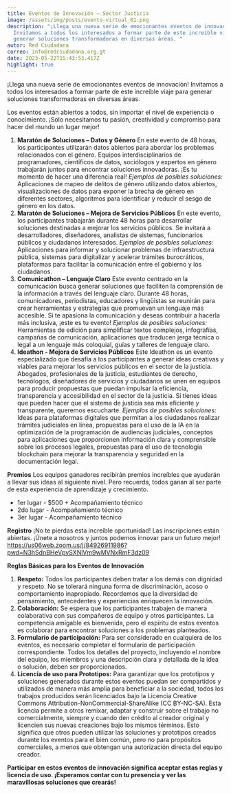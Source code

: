 ```yaml
---
title: Eventos de Innovación – Sector Justicia
image: /assets/img/posts/evento-virtual_01.png
description: "¡Llega una nueva serie de emocionantes eventos de innovación!
  Invitamos a todos los interesados a formar parte de este increíble viaje para
  generar soluciones transformadoras en diversas áreas. "
autor: Red Ciudadana
correo: info@redciudadana.org.gt
date: 2023-05-22T15:43:53.417Z
highlight: true
---
```

¡Llega una nueva serie de emocionantes eventos de innovación! Invitamos a todos los interesados a formar parte de este increíble viaje para generar soluciones transformadoras en diversas áreas. 

Los eventos están abiertos a todos, sin importar el nivel de experiencia o conocimiento. ¡Solo necesitamos tu pasión, creatividad y compromiso para hacer del mundo un lugar mejor!

1. **Maratón de Soluciones – Datos y Género**
   En este evento de 48 horas, los participantes utilizarán datos abiertos para abordar los problemas relacionados con el género. Equipos interdisciplinarios de programadores, científicos de datos, sociólogos y expertos en género trabajarán juntos para encontrar soluciones innovadoras. ¡Es tu momento de hacer una diferencia real!
   *Ejemplos de posibles soluciones:* 
   Aplicaciones de mapeo de delitos de género utilizando datos abiertos, visualizaciones de datos para exponer la brecha de género en diferentes sectores, algoritmos para identificar y reducir el sesgo de género en los datos.
2. **Maratón de Soluciones – Mejora de Servicios Públicos**
   En este evento, los participantes trabajarán durante 48 horas para desarrollar soluciones destinadas a mejorar los servicios públicos. Se invitará a desarrolladores, diseñadores, analistas de sistemas, funcionarios públicos y ciudadanos interesados.
   *Ejemplos de posibles soluciones:* 
   Aplicaciones para informar y solucionar problemas de infraestructura pública, sistemas para digitalizar y acelerar trámites burocráticos, plataformas para facilitar la comunicación entre el gobierno y los ciudadanos.
3. **Comunicathon – Lenguaje Claro**
   Este evento centrado en la comunicación busca generar soluciones que faciliten la comprensión de la información a través del lenguaje claro. Durante 48 horas, comunicadores, periodistas, educadores y lingüistas se reunirán para crear herramientas y estrategias que promuevan un lenguaje más accesible. Si te apasiona la comunicación y deseas contribuir a hacerla más inclusiva, ¡este es tu evento!
   *Ejemplos de posibles soluciones:* Herramientas de edición para simplificar textos complejos, infografías, campañas de comunicación, aplicaciones que traducen jerga técnica o legal a un lenguaje más coloquial, guías y talleres de lenguaje claro.
4. **Ideathon - Mejora de Servicios Públicos**
   Este Ideathon es un evento especializado que desafía a los participantes a generar ideas creativas y viables para mejorar los servicios públicos en el sector de la justicia. Abogados, profesionales de la justicia, estudiantes de derecho, tecnólogos, diseñadores de servicios y ciudadanos se unen en equipos para producir propuestas que puedan impulsar la eficiencia, transparencia y accesibilidad en el sector de la justicia.  Si tienes ideas que pueden hacer que el sistema de justicia sea más eficiente y transparente, queremos escucharte.
   *Ejemplos de posibles soluciones:* 
   Ideas para plataformas digitales que permitan a los ciudadanos realizar trámites judiciales en línea, propuestas para el uso de la IA en la optimización de la programación de audiencias judiciales, conceptos para aplicaciones que proporcionen información clara y comprensible sobre los procesos legales, propuestas para el uso de tecnología blockchain para mejorar la transparencia y seguridad en la documentación legal.

**Premios**
Los equipos ganadores recibirán premios increíbles que ayudarán a llevar sus ideas al siguiente nivel. Pero recuerda, todos ganan al ser parte de esta experiencia de aprendizaje y crecimiento.

* 1er lugar - $500 + Acompañamiento técnico
* 2do lugar - Acompañamiento técnico
* 3er lugar - Acompañamiento técnico

**Registro**
¡No te pierdas esta increíble oportunidad! Las inscripciones están abiertas. ¡Únete a nosotros y juntos podemos innovar para un futuro mejor!
<https://us06web.zoom.us/j/84926911986?pwd=N3hSdnBHeVpySXNlVm9wMVNxRmF3dz09>

[](https://us06web.zoom.us/j/84926911986?pwd=N3hSdnBHeVpySXNlVm9wMVNxRmF3dz09)**Reglas Básicas para los Eventos de Innovación**

1. **Respeto:** Todos los participantes deben tratar a los demás con dignidad y respeto. No se tolerará ninguna forma de discriminación, acoso o comportamiento inapropiado. Recordemos que la diversidad de pensamiento, antecedentes y experiencias enriquecen la innovación.
2. **Colaboración:** Se espera que los participantes trabajen de manera colaborativa con sus compañeros de equipo y otros participantes. La competencia amigable es bienvenida, pero el espíritu de estos eventos es colaborar para encontrar soluciones a los problemas planteados.
3. **Formulario de participación:** Para ser considerado en cualquiera de los eventos, es necesario completar el formulario de participación correspondiente. Todos los detalles del proyecto, incluyendo el nombre del equipo, los miembros y una descripción clara y detallada de la idea o solución, deben ser proporcionados.
4. **Licencia de uso para Prototipos:** Para garantizar que los prototipos y soluciones generados durante estos eventos puedan ser compartidos y utilizados de manera más amplia para beneficiar a la sociedad, todos los trabajos producidos serán licenciados bajo la Licencia Creative Commons Attribution-NonCommercial-ShareAlike (CC BY-NC-SA). Esta licencia permite a otros remixar, adaptar y construir sobre el trabajo no comercialmente, siempre y cuando den crédito al creador original y licencien sus nuevas creaciones bajo los mismos términos. Esto significa que otros pueden utilizar las soluciones y prototipos creados durante los eventos para el bien común, pero no para propósitos comerciales, a menos que obtengan una autorización directa del equipo creador.

**Participar en estos eventos de innovación significa aceptar estas reglas y licencia de uso. ¡Esperamos contar con tu presencia y ver las maravillosas soluciones que crearás!**